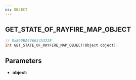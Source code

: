 ```yaml
---
ns: OBJECT
---
```

## GET_STATE_OF_RAYFIRE_MAP_OBJECT

```c
// 0x899BA936634A322E
int GET_STATE_OF_RAYFIRE_MAP_OBJECT(Object object);
```

## Parameters
* **object**:
